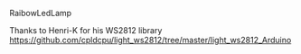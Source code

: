 RaibowLedLamp

Thanks to Henri-K for his WS2812 library
https://github.com/cpldcpu/light_ws2812/tree/master/light_ws2812_Arduino

